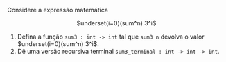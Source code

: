 <script>
MathJax = {
  loader: {load: ['input/asciimath', 'output/chtml']},
  asciimath: {
    delimiters: [['$','$'], ['`','`']]
  }
}
</script>

<script src="https://polyfill.io/v3/polyfill.min.js?features=es6"></script>
<script type="text/javascript" id="MathJax-script" async
  src="https://cdn.jsdelivr.net/npm/mathjax@3/es5/startup.js"></script>

Considere a expressão matemática

<center>$underset(i=0)(sum^n) 3^i$</center>

<ol type="1">
  <li>Defina a função <code>sum3 : int -> int</code> tal que <code>sum3 n</code> devolva o valor $underset(i=0)(sum^n) 3^i$.</li>
  <li>Dê uma versão recursiva terminal <code>sum3_terminal : int -> int -> int</code>.</li>
</ol> 